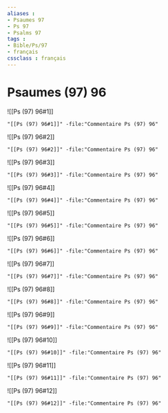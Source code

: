 ```yaml
---
aliases : 
- Psaumes 97
- Ps 97
- Psalms 97
tags : 
- Bible/Ps/97
- français
cssclass : français
---
```


# Psaumes (97) 96

![[Ps (97) 96#1]]

```query
"[[Ps (97) 96#1]]" -file:"Commentaire Ps (97) 96"
```

![[Ps (97) 96#2]]

```query
"[[Ps (97) 96#2]]" -file:"Commentaire Ps (97) 96"
```

![[Ps (97) 96#3]]

```query
"[[Ps (97) 96#3]]" -file:"Commentaire Ps (97) 96"
```

![[Ps (97) 96#4]]

```query
"[[Ps (97) 96#4]]" -file:"Commentaire Ps (97) 96"
```

![[Ps (97) 96#5]]

```query
"[[Ps (97) 96#5]]" -file:"Commentaire Ps (97) 96"
```

![[Ps (97) 96#6]]

```query
"[[Ps (97) 96#6]]" -file:"Commentaire Ps (97) 96"
```

![[Ps (97) 96#7]]

```query
"[[Ps (97) 96#7]]" -file:"Commentaire Ps (97) 96"
```

![[Ps (97) 96#8]]

```query
"[[Ps (97) 96#8]]" -file:"Commentaire Ps (97) 96"
```

![[Ps (97) 96#9]]

```query
"[[Ps (97) 96#9]]" -file:"Commentaire Ps (97) 96"
```

![[Ps (97) 96#10]]

```query
"[[Ps (97) 96#10]]" -file:"Commentaire Ps (97) 96"
```

![[Ps (97) 96#11]]

```query
"[[Ps (97) 96#11]]" -file:"Commentaire Ps (97) 96"
```

![[Ps (97) 96#12]]

```query
"[[Ps (97) 96#12]]" -file:"Commentaire Ps (97) 96"
```

